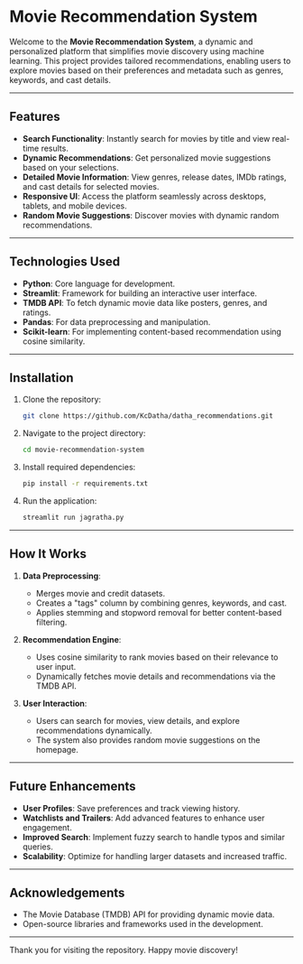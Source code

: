 # Movie Recommendation System

Welcome to the **Movie Recommendation System**, a dynamic and personalized platform that simplifies movie discovery using machine learning. This project provides tailored recommendations, enabling users to explore movies based on their preferences and metadata such as genres, keywords, and cast details.

---

## Features

- **Search Functionality**: Instantly search for movies by title and view real-time results.
- **Dynamic Recommendations**: Get personalized movie suggestions based on your selections.
- **Detailed Movie Information**: View genres, release dates, IMDb ratings, and cast details for selected movies.
- **Responsive UI**: Access the platform seamlessly across desktops, tablets, and mobile devices.
- **Random Movie Suggestions**: Discover movies with dynamic random recommendations.

---

## Technologies Used

- **Python**: Core language for development.
- **Streamlit**: Framework for building an interactive user interface.
- **TMDB API**: To fetch dynamic movie data like posters, genres, and ratings.
- **Pandas**: For data preprocessing and manipulation.
- **Scikit-learn**: For implementing content-based recommendation using cosine similarity.

---

## Installation

1. Clone the repository:
   ```bash
   git clone https://github.com/KcDatha/datha_recommendations.git
   ```
2. Navigate to the project directory:
   ```bash
   cd movie-recommendation-system
   ```
3. Install required dependencies:
   ```bash
   pip install -r requirements.txt
   ```
4. Run the application:
   ```bash
   streamlit run jagratha.py
   ```

---

## How It Works

1. **Data Preprocessing**:
   - Merges movie and credit datasets.
   - Creates a "tags" column by combining genres, keywords, and cast.
   - Applies stemming and stopword removal for better content-based filtering.

2. **Recommendation Engine**:
   - Uses cosine similarity to rank movies based on their relevance to user input.
   - Dynamically fetches movie details and recommendations via the TMDB API.

3. **User Interaction**:
   - Users can search for movies, view details, and explore recommendations dynamically.
   - The system also provides random movie suggestions on the homepage.

---


## Future Enhancements

- **User Profiles**: Save preferences and track viewing history.
- **Watchlists and Trailers**: Add advanced features to enhance user engagement.
- **Improved Search**: Implement fuzzy search to handle typos and similar queries.
- **Scalability**: Optimize for handling larger datasets and increased traffic.


---

## Acknowledgements

- The Movie Database (TMDB) API for providing dynamic movie data.
- Open-source libraries and frameworks used in the development.

---

Thank you for visiting the repository. Happy movie discovery!
